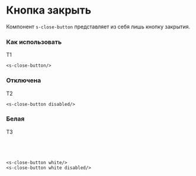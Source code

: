 # Кнопка закрыть

Компонент `s-close-button` представляет из себя лишь кнопку закрытия. 

### Как использовать
Т1

<s-close-button/>

``` vue
<s-close-button/>
```

### Отключена
Т2

<s-close-button disabled/>

``` vue
<s-close-button disabled/>
```

### Белая
Т3

<div class="bg-secondary d-flex align-items-center" style="height: 40px;">
<s-close-button white/>
<s-close-button white disabled/>
</div>

``` vue
<s-close-button white/>
<s-close-button white disabled/>
```